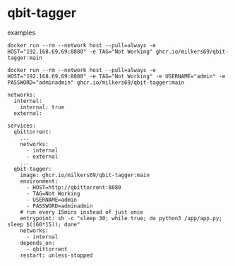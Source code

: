 # qbit-tagger

examples

`docker run --rm --network host --pull=always -e HOST="192.168.69.69:8080" -e TAG="Not Working" ghcr.io/milkers69/qbit-tagger:main`

`docker run --rm --network host --pull=always -e HOST="192.168.69.69:8080" -e TAG="Not Working" -e USERNAME="admin" -e PASSWORD="adminadmin" ghcr.io/milkers69/qbit-tagger:main`

```
networks:
  internal:
    internal: true
  external:

services:
  qbittorrent:
    ...
    networks:
      - internal
      - external
    ...
  qbit-tagger:
    image: ghcr.io/milkers69/qbit-tagger:main
    environment:
      - HOST=http://qbittorrent:8080
      - TAG=Not Working
      - USERNAME=admin
      - PASSWORD=adminadmin
    # run every 15mins instead of just once
    entrypoint: sh -c "sleep 30; while true; do python3 /app/app.py; sleep $((60*15)); done"
    networks:
      - internal
    depends_on:
      - qbittorrent
    restart: unless-stopped
```
